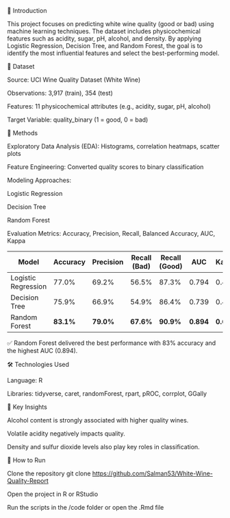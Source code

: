 📌 Introduction

This project focuses on predicting white wine quality (good or bad) using machine learning techniques.
The dataset includes physicochemical features such as acidity, sugar, pH, alcohol, and density.
By applying Logistic Regression, Decision Tree, and Random Forest, the goal is to identify the most influential features and select the best-performing model.

📂 Dataset

Source: UCI Wine Quality Dataset (White Wine)

Observations: 3,917 (train), 354 (test)

Features: 11 physicochemical attributes (e.g., acidity, sugar, pH, alcohol)

Target Variable: quality_binary (1 = good, 0 = bad)

🔬 Methods

Exploratory Data Analysis (EDA): Histograms, correlation heatmaps, scatter plots

Feature Engineering: Converted quality scores to binary classification

Modeling Approaches:

Logistic Regression

Decision Tree

Random Forest

Evaluation Metrics: Accuracy, Precision, Recall, Balanced Accuracy, AUC, Kappa

| Model               | Accuracy  | Precision | Recall (Bad) | Recall (Good) | AUC       | Kappa     |
| ------------------- | --------- | --------- | ------------ | ------------- | --------- | --------- |
| Logistic Regression | 77.0%     | 69.2%     | 56.5%        | 87.3%         | 0.794     | 0.459     |
| Decision Tree       | 75.9%     | 66.9%     | 54.9%        | 86.4%         | 0.739     | 0.432     |
| Random Forest       | **83.1%** | **79.0%** | **67.6%**    | **90.9%**     | **0.894** | **0.607** |


✅ Random Forest delivered the best performance with 83% accuracy and the highest AUC (0.894).

🛠️ Technologies Used

Language: R

Libraries: tidyverse, caret, randomForest, rpart, pROC, corrplot, GGally

📌 Key Insights

Alcohol content is strongly associated with higher quality wines.

Volatile acidity negatively impacts quality.

Density and sulfur dioxide levels also play key roles in classification.

🚀 How to Run

Clone the repository
git clone https://github.com/Salman53/White-Wine-Quality-Report

Open the project in R or RStudio

Run the scripts in the /code folder or open the .Rmd file

